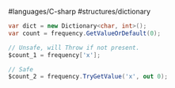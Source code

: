 #languages/C-sharp #structures/dictionary

```csharp
var dict = new Dictionary<char, int>();
var count = frequency.GetValueOrDefault(0);

// Unsafe, will Throw if not present.
$count_1 = frequency['x'];

// Safe
$count_2 = frequency.TryGetValue('x', out 0);
```
